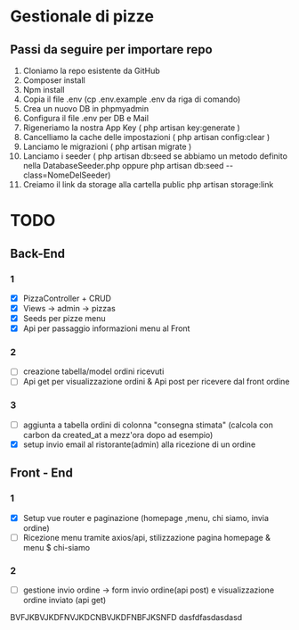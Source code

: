 # Gestionale di pizze

## Passi da seguire per importare repo
1. Cloniamo la repo esistente da GitHub
2. Composer install
3. Npm install
4. Copia il file .env (cp .env.example .env da riga di comando)
5. Crea un nuovo DB in phpmyadmin
6. Configura il file .env per DB e Mail
7. Rigeneriamo la nostra App Key ( php artisan key:generate )
8. Cancelliamo la cache delle impostazioni ( php artisan config:clear )
9. Lanciamo le migrazioni ( php artisan migrate )
10. Lanciamo i seeder ( php artisan db:seed se abbiamo un metodo definito nella
DatabaseSeeder.php oppure php artisan db:seed --class=NomeDelSeeder)
11. Creiamo il link da storage alla cartella public php artisan storage:link

# TODO

## Back-End
### 1
- [x] PizzaController + CRUD
- [x] Views -> admin -> pizzas
- [X] Seeds per pizze menu
- [X] Api per passaggio informazioni menu al Front

### 2
- [ ] creazione tabella/model ordini ricevuti
- [ ] Api get per visualizzazione ordini & Api post per ricevere dal front ordine

### 3
- [ ] aggiunta a tabella ordini di colonna "consegna stimata" (calcola con carbon da created_at a mezz'ora dopo ad esempio)
- [x] setup invio email al ristorante(admin) alla ricezione di un ordine

## Front - End

### 1
- [x] Setup vue router e paginazione (homepage ,menu, chi siamo, invia ordine)
- [ ] Ricezione menu tramite axios/api, stilizzazione pagina homepage & menu $ chi-siamo

### 2
- [ ] gestione invio ordine -> form invio ordine(api post) e visualizzazione ordine inviato (api get)

BVFJKBVJKDFNVJKDCNBVJKDFNBFJKSNFD
dasfdfasdasdasd
